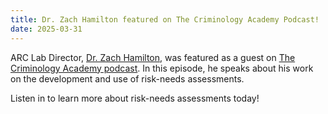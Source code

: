 ```yaml
---
title: Dr. Zach Hamilton featured on The Criminology Academy Podcast!
date: 2025-03-31
---
```


ARC Lab Director, [Dr. Zach Hamilton](https://arcorrectionslab.org/author/zachary-hamilton/), was featured as a guest on [The Criminology Academy podcast](https://thecriminologyacademy.com/episode-116-hamilton/). In this episode, he speaks about his work on the development and use of risk-needs assessments.

Listen in to learn more about risk-needs assessments today!

<!--more-->
